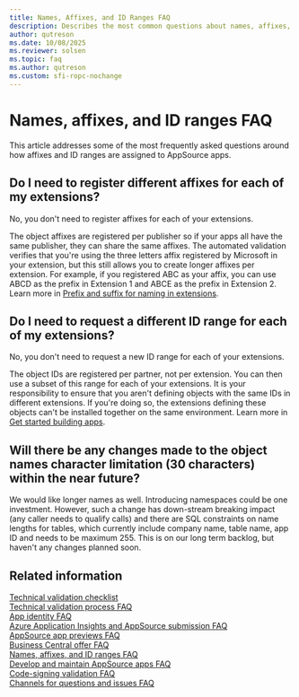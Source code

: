 ```yaml
---
title: Names, Affixes, and ID Ranges FAQ
description: Describes the most common questions about names, affixes, and ID ranges in your AppSource app for Business Central.
author: qutreson
ms.date: 10/08/2025
ms.reviewer: solsen
ms.topic: faq
ms.author: qutreson
ms.custom: sfi-ropc-nochange
---
```


# Names, affixes, and ID ranges FAQ

This article addresses some of the most frequently asked questions around how affixes and ID ranges are assigned to AppSource apps.

## Do I need to register different affixes for each of my extensions?

No, you don't need to register affixes for each of your extensions.

The object affixes are registered per publisher so if your apps all have the same publisher, they can share the same affixes. The automated validation verifies that you're using the three letters affix registered by Microsoft in your extension, but this still allows you to create longer affixes per extension. For example, if you registered ABC as your affix, you can use ABCD as the prefix in Extension 1 and ABCE as the prefix in Extension 2. Learn more in [Prefix and suffix for naming in extensions](../compliance/apptest-prefix-suffix.md).

## Do I need to request a different ID range for each of my extensions?

No, you don't need to request a new ID range for each of your extensions.

The object IDs are registered per partner, not per extension. You can then use a subset of this range for each of your extensions. It is your responsibility to ensure that you aren't defining objects with the same IDs in different extensions. If you're doing so, the extensions defining these objects can't be installed together on the same environment. Learn more in [Get started building apps](readiness/get-started.md#requesting-an-object-range).

## Will there be any changes made to the object names character limitation (30 characters) within the near future? 

We would like longer names as well. Introducing namespaces could be one investment. However, such a change has down-stream breaking impact (any caller needs to qualify calls) and there are SQL constraints on name lengths for tables, which currently include company name, table name, app ID and needs to be maximum 255. This is on our long term backlog, but haven't any changes planned soon.

## Related information

[Technical validation checklist](devenv-checklist-submission.md)  
[Technical validation process FAQ](devenv-checklist-submission-validation-process.md)  
[App identity FAQ](devenv-checklist-submission-app-identity.md)  
[Azure Application Insights and AppSource submission FAQ](devenv-checklist-submission-app-insights.md)  
[AppSource app previews FAQ](devenv-checklist-submission-app-preview.md)  
[Business Central offer FAQ](devenv-checklist-submission-offer.md)  
[Names, affixes, and ID ranges FAQ](devenv-checklist-submission-name-affix-range.md)  
[Develop and maintain AppSource apps FAQ](devenv-checklist-submission-develop-maintain.md)  
[Code-signing validation FAQ](devenv-checklist-submission-code-sign.md)  
[Channels for questions and issues FAQ](devenv-checklist-submission-channels.md)

